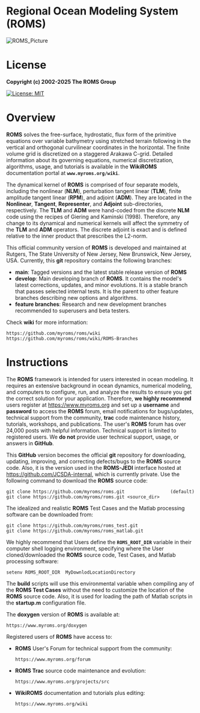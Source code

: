 # Regional Ocean Modeling System (ROMS)

![ROMS_Picture](https://github.com/myroms/roms/assets/23062912/d72765ed-9d55-4109-84fc-c51b05832adb)

# License

**Copyright (c) 2002-2025 The ROMS Group**

[![License: MIT](https://img.shields.io/badge/License-MIT-yellow.svg)](https://opensource.org/licenses/MIT)

# Overview

**ROMS** solves the free-surface, hydrostatic, flux form of the primitive
equations over variable bathymetry using stretched terrain following in the
vertical and orthogonal curvilinear coordinates in the horizontal. The finite
volume grid is discretized on a staggered Arakawa C-grid. Detailed information
about its governing equations, numerical discretization, algorithms, usage, and
tutorials is available in the **WikiROMS** documentation portal at
**`www.myroms.org/wiki`**.

The dynamical kernel of **ROMS** is comprised of four separate models, including
the nonlinear (**NLM**), perturbation tangent linear (**TLM**), finite amplitude
tangent linear (**RPM**), and adjoint (**ADM**). They are located in the
**Nonlinear**, **Tangent**, **Representer**, and **Adjoint** sub-directories,
respectively. The **TLM** and **ADM** were hand-coded from the discrete **NLM**
code using the recipes of Giering and Kaminski (1998). Therefore, any change to
its dynamical and numerical kernels will affect the symmetry of the **TLM** and
**ADM** operators. The discrete adjoint is exact and is defined relative to
the inner product that prescribes the L2-norm.

This official community version of **ROMS** is developed and maintained at Rutgers,
The State University of New Jersey, New Brunswick, New Jersey, USA. Currently, this
**git** repository contains the following branches:

- **main**: Tagged versions and the latest stable release version of **ROMS**
- **develop**: Main developing branch of **ROMS**. It contains the model's
  latest corrections, updates, and minor evolutions. It is a stable branch
  that passes selected internal tests. It is the parent to other feature
  branches describing new options and algorithms.
- **feature branches**: Research and new development branches recommended to
superusers and beta testers.

Check **wiki** for more information:

```
https://github.com/myroms/roms/wiki
https://github.com/myroms/roms/wiki/ROMS-Branches
```

# Instructions

The **ROMS**  framework is intended for users interested in ocean modeling. It
requires an extensive background in ocean dynamics, numerical modeling, and
computers to configure, run, and analyze the results to ensure you get the
correct solution for your application. Therefore, **we highly recommend** users
register at https://www.myroms.org and set up a **username** and **password** to
access the **ROMS** forum, email notifications for bugs/updates, technical
support from the community, **trac** code maintenance history, tutorials, workshops,
and publications. The user's **ROMS** forum has over 24,000 posts with helpful
information. Technical support is limited to registered users. We **do not**
provide user technical support, usage, or answers in **GitHub**.

This **GitHub** version becomes the official **git** repository for downloading,
updating, improving, and correcting defects/bugs to the **ROMS** source code.
Also, it is the version used in the **ROMS-JEDI** interface hosted at
https://github.com/JCSDA-internal, which is currently private. Use the following
command to download the **ROMS** source code:
```
git clone https://github.com/myroms/roms.git                 (default)
git clone https://github.com/myroms/roms.git <source_dir>
```
The idealized and realistic **ROMS** Test Cases and the Matlab processing
software can be downloaded from:
```
git clone https://github.com/myroms/roms_test.git
git clone https://github.com/myroms/roms_matlab.git
```
We highly recommend that Users define the **`ROMS_ROOT_DIR`** variable in their
computer shell logging environment, specifying where the User cloned/downloaded
the **ROMS** source code, Test Cases, and Matlab processing software:
```
setenv ROMS_ROOT_DIR  MyDownlodLocationDirectory
```
The **build** scripts will use this environmental variable when compiling any of
the **ROMS Test Cases** without the need to customize the location of the
**ROMS** source code. Also, it is used for loading the path of Matlab scripts in
the **startup.m** configuration file.

The **doxygen** version of **ROMS** is available at:
```
https://www.myroms.org/doxygen
```
Registered users of **ROMS** have access to:

- **ROMS** User's Forum for technical support from the community:
  ```
  https://www.myroms.org/forum
  ```
- **ROMS Trac** source code maintenance and evolution:
  ```
  https://www.myroms.org/projects/src
  ```
- **WikiROMS** documentation and tutorials plus editing:
  ```
  https://www.myroms.org/wiki
  ```
